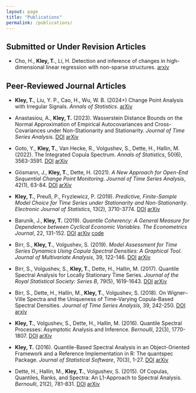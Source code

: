 ```yaml
---
layout: page
title: "Publications"
permalink: /publications/
---
```


## Submitted or Under Revision Articles

- Cho, H., **Kley, T.**, Li, H. Detection and inference of changes in high-dimensional linear regression with non-sparse structures. [arxiv](https://arxiv.org/abs/2402.06915)


## Peer-Reviewed Journal Articles

- **Kley, T.**, Liu, Y. P., Cao, H., Wu, W. B. (2024+) Change Point Analysis with Irregular Signals. *Annals of Statistics*. [arXiv](https://arxiv.org/abs/2409.08863)

- Anastasiou, A., **Kley, T.** (2023). Wasserstein Distance Bounds on the Normal Approximation of Empirical Autocovariances and Cross-Covariances under Non-Stationarity and Stationarity. *Journal of Time Series Analysis*. [DOI](https://doi.org/10.1111/jtsa.12716) [arXiv](https://arxiv.org/abs/2305.04290)

- Goto, Y., **Kley, T.**, Van Hecke, R., Volgushev, S., Dette, H., Hallin, M. (2022). The Integrated Copula Spectrum. *Annals of Statistics*, 50(6), 3563-3591. [DOI](https://doi.org/10.1214/22-AOS2240) [arXiv](https://arxiv.org/abs/2112.07077)

- Gösmann, J., **Kley, T.**, Dette, H. (2021). *A New Approach for Open-End Sequential Change Point Monitoring*. *Journal of Time Series Analysis*, 42(1), 63-84. [DOI](https://doi.org/10.1111/jtsa.12555) [arXiv](https://arxiv.org/abs/1906.03225)

- **Kley, T.**, Preuß, P., Fryzlewicz, P. (2019). *Predictive, Finite-Sample Model Choice for Time Series under Stationarity and Non-Stationarity*. *Electronic Journal of Statistics*, 13(2), 3710-3774. [DOI](https://doi.org/10.1214/19-EJS1606) [arXiv](https://arxiv.org/abs/1611.04460)

- Baruník, J., **Kley, T.** (2019). *Quantile Coherency: A General Measure for Dependence between Cyclical Economic Variables*. *The Econometrics Journal*, 22, 131-152. [DOI](https://doi.org/10.1093/ectj/utz002) [arXiv](https://arxiv.org/abs/1510.06946) [code](https://github.com/tobiaskley/quantile_coherency_replication)

- Birr, S., **Kley, T.**, Volgushev, S. (2019). *Model Assessment for Time Series Dynamics Using Copula Spectral Densities: A Graphical Tool*. *Journal of Multivariate Analysis*, 39, 122-146. [DOI](https://doi.org/10.1016/j.jmva.2019.03.003) [arXiv](https://arxiv.org/abs/1804.01440)

- Birr, S., Volgushev, S., **Kley, T.**, Dette, H., Hallin, M. (2017). Quantile Spectral Analysis for Locally Stationary Time Series. *Journal of the Royal Statistical Society: Series B*, 79(5), 1619-1643. [DOI](https://doi.org/10.1111/rssb.12231) [arXiv](https://arxiv.org/abs/1404.4605)

- Birr, S., Dette, H., Hallin, M., **Kley, T.**, Volgushev, S. (2018). On Wigner–Ville Spectra and the Uniqueness of Time-Varying Copula-Based Spectral Densities. *Journal of Time Series Analysis*, 39, 242-250. [DOI](https://doi.org/10.1111/jtsa.12252) [arxiv](https://arxiv.org/abs/1611.07253)

- **Kley, T.**, Volgushev, S., Dette, H., Hallin, M. (2016). Quantile Spectral Processes: Asymptotic Analysis and Inference. *Bernoulli*, 22(3), 1770-1807. [DOI](https://doi.org/10.3150/15-BEJ711) [arXiv](https://arxiv.org/abs/1401.8104)

- **Kley, T.** (2016). Quantile-Based Spectral Analysis in an Object-Oriented Framework and a Reference Implementation in R: The quantspec Package. *Journal of Statistical Software*, 70(3), 1-27. [DOI](https://doi.org/10.18637/jss.v070.i03) [arXiv](https://arxiv.org/abs/1408.6755)

- Dette, H., Hallin, M., **Kley, T.**, Volgushev, S. (2015). Of Copulas, Quantiles, Ranks, and Spectra: An L1-Approach to Spectral Analysis. *Bernoulli*, 21(2), 781-831. [DOI](https://doi.org/10.3150/13-BEJ587) [arXiv](https://arxiv.org/abs/1111.7205)
